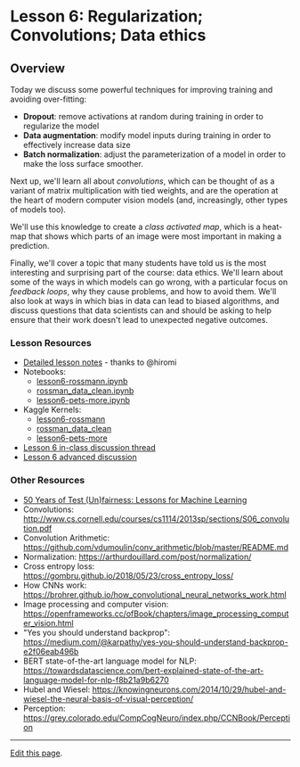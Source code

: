 # Lesson 6: Regularization; Convolutions; Data ethics

## Overview

Today we discuss some powerful techniques for improving training and avoiding over-fitting:

- **Dropout**: remove activations at random during training in order to regularize the model
- **Data augmentation**: modify model inputs during training in order to effectively increase data size
- **Batch normalization**: adjust the parameterization of a model in order to make the loss surface smoother.

Next up, we'll learn all about *convolutions*, which can be thought of as a variant of matrix multiplication with tied weights, and are the operation at the heart of modern computer vision models (and, increasingly, other types of models too).

We'll use this knowledge to create a *class activated map*, which is a heat-map that shows which parts of an image were most important in making a prediction.

Finally, we'll cover a topic that many students have told us is the most interesting and surprising part of the course: data ethics. We'll learn about some of the ways in which models can go wrong, with a particular focus on *feedback loops*, why they cause problems, and how to avoid them. We'll also look at ways in which bias in data can lead to biased algorithms, and discuss questions that data scientists can and should be asking to help ensure that their work doesn't lead to unexpected negative outcomes.

### Lesson Resources

- [Detailed lesson notes](https://github.com/hiromis/notes/blob/master/Lesson6.md) - thanks to @hiromi
- Notebooks:
  - [lesson6-rossmann.ipynb](https://nbviewer.jupyter.org/github/fastai/course-v3/blob/master/nbs/dl1/lesson6-rossmann.ipynb)
  - [rossman_data_clean.ipynb](https://nbviewer.jupyter.org/github/fastai/course-v3/blob/master/nbs/dl1/rossman_data_clean.ipynb)
  - [lesson6-pets-more.ipynb](https://nbviewer.jupyter.org/github/fastai/course-v3/blob/master/nbs/dl1/lesson6-pets-more.ipynb)
- Kaggle Kernels:
  - [lesson6-rossmann](https://www.kaggle.com/init27/fastai-v3-lesson-6-rossman)
  - [rossman_data_clean](https://www.kaggle.com/init27/fastai-v3-rossman-data-clean)
  - [lesson6-pets-more](https://www.kaggle.com/init27/fastai-v3-lesson-6-pets)
- [Lesson 6 in-class discussion thread](https://forums.fast.ai/t/lesson-6-in-class-discussion/31440)
- [Lesson 6 advanced discussion](https://forums.fast.ai/t/lesson-6-advanced-discussion/31442)

### Other Resources

- [50 Years of Test (Un)fairness: Lessons for Machine Learning](https://128.84.21.199/pdf/1811.10104.pdf)
- Convolutions: http://www.cs.cornell.edu/courses/cs1114/2013sp/sections/S06_convolution.pdf
- Convolution Arithmetic: https://github.com/vdumoulin/conv_arithmetic/blob/master/README.md
- Normalization: https://arthurdouillard.com/post/normalization/
- Cross entropy loss: https://gombru.github.io/2018/05/23/cross_entropy_loss/
- How CNNs work: https://brohrer.github.io/how_convolutional_neural_networks_work.html
- Image processing and computer vision: https://openframeworks.cc/ofBook/chapters/image_processing_computer_vision.html
- "Yes you should understand backprop": https://medium.com/@karpathy/yes-you-should-understand-backprop-e2f06eab496b
- BERT state-of-the-art language model for NLP: https://towardsdatascience.com/bert-explained-state-of-the-art-language-model-for-nlp-f8b21a9b6270
- Hubel and Wiesel: https://knowingneurons.com/2014/10/29/hubel-and-wiesel-the-neural-basis-of-visual-perception/
- Perception: https://grey.colorado.edu/CompCogNeuro/index.php/CCNBook/Perception

---

[Edit this page](https://github.com/fastai/course-v3/edit/master/files/dl-2019/notes/notes-1-6.md).
